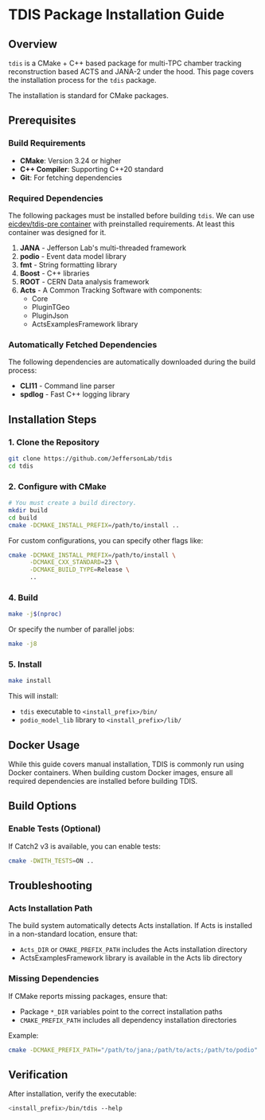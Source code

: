 # TDIS Package Installation Guide

## Overview
`tdis` is a CMake + C++ based package for multi-TPC chamber 
tracking reconstruction based ACTS and JANA-2 under the hood. 
This page covers the installation process for the `tdis` package.

The installation is standard for CMake packages. 


## Prerequisites

### Build Requirements
- **CMake**: Version 3.24 or higher
- **C++ Compiler**: Supporting C++20 standard
- **Git**: For fetching dependencies

### Required Dependencies
The following packages must be installed before building `tdis`. 
We can use [eicdev/tdis-pre container](containers.md) with preinstalled
requirements. At least this container was designed for it. 

1. **JANA** - Jefferson Lab's multi-threaded framework
2. **podio** - Event data model library
3. **fmt** - String formatting library
4. **Boost** - C++ libraries
5. **ROOT** - CERN Data analysis framework
6. **Acts** - A Common Tracking Software with components:
    - Core
    - PluginTGeo
    - PluginJson
    - ActsExamplesFramework library

### Automatically Fetched Dependencies
The following dependencies are automatically downloaded during the build process:
- **CLI11** - Command line parser
- **spdlog** - Fast C++ logging library

## Installation Steps

### 1. Clone the Repository
```bash
git clone https://github.com/JeffersonLab/tdis
cd tdis
```

### 2. Configure with CMake
```bash
# You must create a build directory.
mkdir build
cd build
cmake -DCMAKE_INSTALL_PREFIX=/path/to/install ..
```

For custom configurations, you can specify other flags like:
```bash
cmake -DCMAKE_INSTALL_PREFIX=/path/to/install \
      -DCMAKE_CXX_STANDARD=23 \
      -DCMAKE_BUILD_TYPE=Release \
      ..
```

### 4. Build
```bash
make -j$(nproc)
```
Or specify the number of parallel jobs:
```bash
make -j8
```

### 5. Install
```bash
make install
```

This will install:
- `tdis` executable to `<install_prefix>/bin/`
- `podio_model_lib` library to `<install_prefix>/lib/`

## Docker Usage
While this guide covers manual installation, TDIS is commonly run using Docker containers. When building custom Docker images, ensure all required dependencies are installed before building TDIS.

## Build Options

### Enable Tests (Optional)
If Catch2 v3 is available, you can enable tests:
```bash
cmake -DWITH_TESTS=ON ..
```

## Troubleshooting

### Acts Installation Path
The build system automatically detects Acts installation. If Acts is installed in a non-standard location, ensure that:
- `Acts_DIR` or `CMAKE_PREFIX_PATH` includes the Acts installation directory
- ActsExamplesFramework library is available in the Acts lib directory

### Missing Dependencies
If CMake reports missing packages, ensure that:
- Package `*_DIR` variables point to the correct installation paths
- `CMAKE_PREFIX_PATH` includes all dependency installation directories

Example:
```bash
cmake -DCMAKE_PREFIX_PATH="/path/to/jana;/path/to/acts;/path/to/podio" ..
```

## Verification
After installation, verify the executable:
```bash
<install_prefix>/bin/tdis --help
```